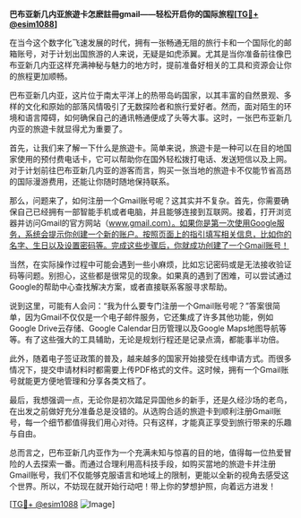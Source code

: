 **巴布亚新几内亚旅遊卡怎麽註冊gmail——轻松开启你的国际旅程[[TG💪+ @esim1088](https://t.me/s/esim1088)]**

在当今这个数字化飞速发展的时代，拥有一张畅通无阻的旅行卡和一个国际化的邮箱账号，对于计划出国旅游的人来说，无疑是如虎添翼。尤其是当你准备前往像巴布亚新几内亚这样充满神秘与魅力的地方时，提前准备好相关的工具和资源会让你的旅程更加顺畅。

巴布亚新几内亚，这片位于南太平洋上的热带岛屿国家，以其丰富的自然景观、多样的文化和原始的部落风情吸引了无数探险者和旅行爱好者。然而，面对陌生的环境和语言障碍，如何确保自己的通讯畅通便成了头等大事。这时，一张巴布亚新几内亚的旅遊卡就显得尤为重要了。

首先，让我们来了解一下什么是旅遊卡。简单来说，旅遊卡是一种可以在目的地国家使用的预付费电话卡，它可以帮助你在国外轻松拨打电话、发送短信以及上网。对于计划前往巴布亚新几内亚的游客而言，购买一张当地的旅遊卡不仅能节省高昂的国际漫游费用，还能让你随时随地保持联系。

那么，问题来了，如何注册一个Gmail账号呢？这其实并不复杂。首先，你需要确保自己已经拥有一部智能手机或者电脑，并且能够连接到互联网。接着，打开浏览器并访问Gmail的官方网站（www.gmail.com）。如果你是第一次使用Google服务，系统会提示你创建一个新的账户。按照页面上的指引填写相关信息，比如你的名字、生日以及设置密码等。完成这些步骤后，你就成功创建了一个Gmail账号！

当然，在实际操作过程中可能会遇到一些小麻烦，比如忘记密码或是无法接收验证码等问题。别担心，这些都是很常见的现象。如果真的遇到了困难，可以尝试通过Google的帮助中心查找解决方案，或者直接联系客服寻求帮助。

说到这里，可能有人会问：“我为什么要专门注册一个Gmail账号呢？”答案很简单，因为Gmail不仅仅是一个电子邮件服务，它还集成了许多其他功能，例如Google Drive云存储、Google Calendar日历管理以及Google Maps地图导航等等。有了这些强大的工具辅助，无论是规划行程还是记录点滴，都能事半功倍。

此外，随着电子签证政策的普及，越来越多的国家开始接受在线申请方式。而很多情况下，提交申请材料时都需要上传PDF格式的文件。这时候，拥有一个Gmail账号就能更方便地管理和分享各类文档了。

最后，我想强调一点，无论你是初次踏足异国他乡的新手，还是久经沙场的老鸟，在出发之前做好充分准备总是没错的。从选购合适的旅遊卡到顺利注册Gmail账号，每一个细节都值得我们用心对待。只有这样，才能真正享受到旅行带来的乐趣与自由。

总而言之，巴布亚新几内亚作为一个充满未知与惊喜的目的地，值得每一位热爱冒险的人去探索一番。而通过合理利用高科技手段，如购买當地的旅遊卡并注册Gmail账号，我们不仅能够克服语言和地域上的限制，更能以全新的视角去感受这个世界。所以，不妨现在就开始行动吧！带上你的梦想护照，向着远方进发！

[[TG💪+ @esim1088](https://t.me/s/esim1088) ![Image](https://i.postimg.cc/4NQfJmqS/Snipaste-2025-05-13-00-14-12.png)]